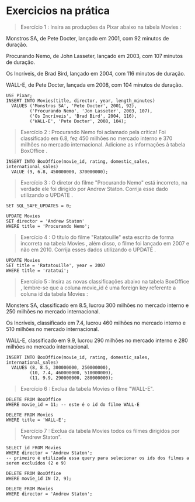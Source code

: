 # Exercicios na prática

> Exercício 1 : Insira as produções da Pixar abaixo na tabela Movies :

Monstros SA, de Pete Docter, lançado em 2001, com 92 minutos de duração.

Procurando Nemo, de John Lasseter, lançado em 2003, com 107 minutos de duração.

Os Incríveis, de Brad Bird, lançado em 2004, com 116 minutos de duração.

WALL-E, de Pete Docter, lançada em 2008, com 104 minutos de duração.

```console
USE Pixar;
INSERT INTO Movies(title, director, year, length_minutes)
  VALUES ('Monstros SA', 'Pete Docter', 2001, 92),
         ('Procurando Nemo', 'Jon Lasseter', 2003, 107),
         ('Os Incríveis', 'Brad Bird', 2004, 116),
         ('WALL-E', 'Pete Docter', 2008, 104);
```

> Exercício 2 : Procurando Nemo foi aclamado pela crítica! Foi classificado em 6.8, fez 450 milhões no mercado interno e 370 milhões no mercado internacional. Adicione as informações à tabela BoxOffice .

```console
INSERT INTO BoxOffice(movie_id, rating, domestic_sales, international_sales)
  VALUE (9, 6.8, 450000000, 370000000);
```

> Exercício 3 : O diretor do filme "Procurando Nemo" está incorreto, na verdade ele foi dirigido por Andrew Staton. Corrija esse dado utilizando o UPDATE .

```console
SET SQL_SAFE_UPDATES = 0;

UPDATE Movies
SET director = 'Andrew Staton'
WHERE title = 'Procurando Nemo';
```

> Exercício 4 : O título do filme "Ratatouille" esta escrito de forma incorreta na tabela Movies , além disso, o filme foi lançado em 2007 e não em 2010. Corrija esses dados utilizando o UPDATE .

```console
UPDATE Movies
SET title = 'Ratatouille', year = 2007
WHERE title = 'ratatui';
```

> Exercício 5 : Insira as novas classificações abaixo na tabela BoxOffice , lembre-se que a coluna movie_id é uma foreign key referente a coluna id da tabela Movies :

Monsters SA, classificado em 8.5, lucrou 300 milhões no mercado interno e 250 milhões no mercado internacional.

Os Incríveis, classificado em 7.4, lucrou 460 milhões no mercado interno e 510 milhões no mercado internacional.

WALL-E, classificado em 9.9, lucrou 290 milhões no mercado interno e 280 milhões no mercado internacional.

```console
INSERT INTO BoxOffice(movie_id, rating, domestic_sales, international_sales)
  VALUES (8, 8.5, 300000000, 250000000),
         (10, 7.4, 460000000, 510000000),
         (11, 9.9, 290000000, 280000000);
```

> Exercício 6 : Exclua da tabela Movies o filme "WALL-E".

```console
DELETE FROM BoxOffice
WHERE movie_id = 11; -- este é o id do filme WALL-E

DELETE FROM Movies
WHERE title = 'WALL-E';
```

> Exercício 7 : Exclua da tabela Movies todos os filmes dirigidos por "Andrew Staton".

```console
SELECT id FROM Movies
WHERE director = 'Andrew Staton';
-- primeiro é utilizada essa query para selecionar os ids dos filmes a serem excluídos (2 e 9)

DELETE FROM BoxOffice
WHERE movie_id IN (2, 9);

DELETE FROM Movies
WHERE director = 'Andrew Staton';
```
